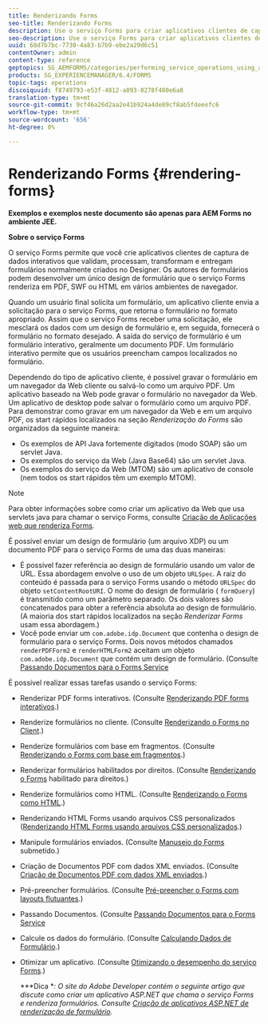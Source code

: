 ```yaml
---
title: Renderizando Forms
seo-title: Renderizando Forms
description: Use o serviço Forms para criar aplicativos clientes de captura de dados interativos que validam, processam, transformam e entregam formulários normalmente criados no Designer. Os autores de formulários podem desenvolver um único design de formulário que o serviço Forms renderiza em PDF, SWF ou HTML em vários ambientes de navegador.
seo-description: Use o serviço Forms para criar aplicativos clientes de captura de dados interativos que validam, processam, transformam e entregam formulários normalmente criados no Designer. Os autores de formulários podem desenvolver um único design de formulário que o serviço Forms renderiza em PDF, SWF ou HTML em vários ambientes de navegador.
uuid: 68d7b7bc-7730-4a83-b7b9-ebe2a29d6c51
contentOwner: admin
content-type: reference
geptopics: SG_AEMFORMS/categories/performing_service_operations_using_apis
products: SG_EXPERIENCEMANAGER/6.4/FORMS
topic-tags: operations
discoiquuid: f8749793-e53f-4812-a093-8278f480e6a8
translation-type: tm+mt
source-git-commit: 9cf46a26d2aa2e41b924a4de89cf8ab5fdeeefc6
workflow-type: tm+mt
source-wordcount: '656'
ht-degree: 0%

---
```



# Renderizando Forms {#rendering-forms}

**Exemplos e exemplos neste documento são apenas para AEM Forms no ambiente JEE.**

**Sobre o serviço Forms**

O serviço Forms permite que você crie aplicativos clientes de captura de dados interativos que validam, processam, transformam e entregam formulários normalmente criados no Designer. Os autores de formulários podem desenvolver um único design de formulário que o serviço Forms renderiza em PDF, SWF ou HTML em vários ambientes de navegador.

Quando um usuário final solicita um formulário, um aplicativo cliente envia a solicitação para o serviço Forms, que retorna o formulário no formato apropriado. Assim que o serviço Forms receber uma solicitação, ele mesclará os dados com um design de formulário e, em seguida, fornecerá o formulário no formato desejado. A saída do serviço de formulário é um formulário interativo, geralmente um documento PDF. Um formulário interativo permite que os usuários preencham campos localizados no formulário.

Dependendo do tipo de aplicativo cliente, é possível gravar o formulário em um navegador da Web cliente ou salvá-lo como um arquivo PDF. Um aplicativo baseado na Web pode gravar o formulário no navegador da Web. Um aplicativo de desktop pode salvar o formulário como um arquivo PDF. Para demonstrar como gravar em um navegador da Web e em um arquivo PDF, os start rápidos localizados na seção *Renderização do Forms* são organizados da seguinte maneira:

* Os exemplos de API Java fortemente digitados (modo SOAP) são um servlet Java.
* Os exemplos do serviço da Web (Java Base64) são um servlet Java.
* Os exemplos do serviço da Web (MTOM) são um aplicativo de console (nem todos os start rápidos têm um exemplo MTOM).

>[!NOTE]
>
>Para obter informações sobre como criar um aplicativo da Web que usa servlets java para chamar o serviço Forms, consulte [Criação de Aplicações web que renderiza Forms](/help/forms/developing/creating-web-applications-renders-forms.md).

É possível enviar um design de formulário (um arquivo XDP) ou um documento PDF para o serviço Forms de uma das duas maneiras:

* É possível fazer referência ao design de formulário usando um valor de URL. Essa abordagem envolve o uso de um objeto `URLSpec`. A raiz do conteúdo é passada para o serviço Forms usando o método `URLSpec` do objeto `setContentRootURI`. O nome do design de formulário ( `formQuery`) é transmitido como um parâmetro separado. Os dois valores são concatenados para obter a referência absoluta ao design de formulário. (A maioria dos start rápidos localizados na seção *Renderizar Forms* usam essa abordagem.)
* Você pode enviar um `com.adobe.idp.Document` que contenha o design de formulário para o serviço Forms. Dois novos métodos chamados `renderPDFForm2` e `renderHTMLForm2` aceitam um objeto `com.adobe.idp.Document` que contém um design de formulário. (Consulte [Passando Documentos para o Forms Service](/help/forms/developing/passing-documents-forms-service.md)

É possível realizar essas tarefas usando o serviço Forms:

* Renderizar PDF forms interativos. (Consulte [Renderizando PDF forms interativos](/help/forms/developing/rendering-interactive-pdf-forms.md).)
* Renderize formulários no cliente. (Consulte [Renderizando o Forms no Client](/help/forms/developing/rendering-forms-client.md).)
* Renderize formulários com base em fragmentos. (Consulte [Renderizando o Forms com base em fragmentos](/help/forms/developing/rendering-forms-based-fragments.md).)
* Renderizar formulários habilitados por direitos. (Consulte [Renderizando o Forms](/help/forms/developing/rendering-rights-enabled-forms.md) habilitado para direitos.)
* Renderize formulários como HTML. (Consulte [Renderizando o Forms como HTML](/help/forms/developing/rendering-forms-html.md).)
* Renderizando HTML Forms usando arquivos CSS personalizados ([Renderizando HTML Forms usando arquivos CSS personalizados](/help/forms/developing/rendering-html-forms-using-custom.md).)
* Manipule formulários enviados. (Consulte [Manuseio do Forms](/help/forms/developing/handling-submitted-forms.md) submetido.)
* Criação de Documentos PDF com dados XML enviados. (Consulte [Criação de Documentos PDF com dados XML enviados](/help/forms/developing/creating-pdf-documents-submitted-xml.md).)
* Pré-preencher formulários. (Consulte [Pré-preencher o Forms com layouts flutuantes](/help/forms/developing/prepopulating-forms-flowable-layouts.md).)
* Passando Documentos. (Consulte [Passando Documentos para o Forms Service](/help/forms/developing/passing-documents-forms-service.md)
* Calcule os dados do formulário. (Consulte [Calculando Dados de Formulário](/help/forms/developing/calculating-form-data.md).)
* Otimizar um aplicativo. (Consulte [Otimizando o desempenho do serviço Forms](/help/forms/developing/optimizing-performance-forms-service.md).)

   ***Dica **: O site do Adobe Developer contém o seguinte artigo que discute como criar um aplicativo ASP.NET que chama o serviço Forms e renderiza formulários. Consulte [Criação de aplicativos ASP.NET de renderização de formulário](https://www.adobe.com/devnet/livecycle/articles/asp_net.html).*

